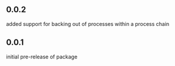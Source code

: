## 0.0.2

added support for backing out of processes within a process chain


## 0.0.1

initial pre-release of package